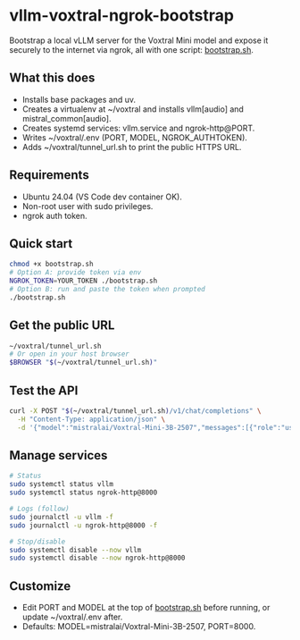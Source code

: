 # vllm-voxtral-ngrok-bootstrap

Bootstrap a local vLLM server for the Voxtral Mini model and expose it securely to the internet via ngrok, all with one script: [bootstrap.sh](bootstrap.sh).

## What this does
- Installs base packages and uv.
- Creates a virtualenv at ~/voxtral and installs vllm[audio] and mistral_common[audio].
- Creates systemd services: vllm.service and ngrok-http@PORT.
- Writes ~/voxtral/.env (PORT, MODEL, NGROK_AUTHTOKEN).
- Adds ~/voxtral/tunnel_url.sh to print the public HTTPS URL.

## Requirements
- Ubuntu 24.04 (VS Code dev container OK).
- Non-root user with sudo privileges.
- ngrok auth token.

## Quick start
```sh
chmod +x bootstrap.sh
# Option A: provide token via env
NGROK_TOKEN=YOUR_TOKEN ./bootstrap.sh
# Option B: run and paste the token when prompted
./bootstrap.sh
```

## Get the public URL
```sh
~/voxtral/tunnel_url.sh
# Or open in your host browser
$BROWSER "$(~/voxtral/tunnel_url.sh)"
```

## Test the API
```sh
curl -X POST "$(~/voxtral/tunnel_url.sh)/v1/chat/completions" \
  -H "Content-Type: application/json" \
  -d '{"model":"mistralai/Voxtral-Mini-3B-2507","messages":[{"role":"user","content":"Hello!"}]}'
```

## Manage services
```sh
# Status
sudo systemctl status vllm
sudo systemctl status ngrok-http@8000

# Logs (follow)
sudo journalctl -u vllm -f
sudo journalctl -u ngrok-http@8000 -f

# Stop/disable
sudo systemctl disable --now vllm
sudo systemctl disable --now ngrok-http@8000
```

## Customize
- Edit PORT and MODEL at the top of [bootstrap.sh](bootstrap.sh) before running, or update ~/voxtral/.env after.
- Defaults: MODEL=mistralai/Voxtral-Mini-3B-2507, PORT=8000.
